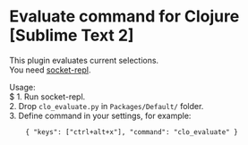 # Evaluate command for Clojure [Sublime Text 2]

This plugin evaluates current selections.  
You need [socket-repl](http://github.com/kondratovich/socket-repl/).

Usage:  
    $ 1. Run socket-repl.  
2. Drop ```clo_evaluate.py``` in ```Packages/Default/``` folder.  
3. Define command in your settings, for example:  
```
    { "keys": ["ctrl+alt+x"], "command": "clo_evaluate" }
```
